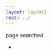 ```yaml
---
layout: layout1
root: ../
---
```

<p> <div class="tiles"> page searched </div></p>
<p>
<div class="tiles">
	<ul class="actions"> <li>
<section id="search-results" style="display: none;"> 

	{% raw %}
	<script id="search-results-template" type="text/mustache">
		{{#entries}}
		<article>
			<h3>
				{{#date}}<small><time datetime="{{pubdate}}" pubdate>{{displaydate}}</time></small>{{/date}}
				<a href="{{url}}">{{title}}</a>
			</h3>
			{{#is_post}}
			<ul>
				{{#tags}}<li>{{.}} </li>{{/tags}}
			</ul>
			{{/is_post}}
		</article>
		{{/entries}}
	</script>
	{% endraw %}

	<script type="text/javascript">
		$(function() {
			$('#search-query').lunrSearch({
				indexUrl  : '{{site.baseurl}}/js/index.json',           // url for the .json file containing search index data
				results   : '#search-results',          // selector for containing search results element
				template  : '#search-results-template', // selector for Mustache.js template
				titleMsg  : '<h1>Search results<h1>',   // message attached in front of results (can be empty)
				emptyMsg  : '<p>Nothing found.</p>'     // shown message if search returns no results
			});
		});
	</script>
</section>
</li> </ul>
</div>
</p>
